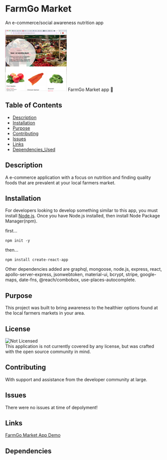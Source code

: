 # FarmGo Market

An e-commerce/social awareness nutrition app

<p style="align-contents: center";>
<img href='https://farm-gomarket.herokuapp.com/sales' src='client/src/assets/FarmGo.png'Width='196' height='196'>
FarmGo Market app 🌿

<br>

## Table of Contents

- [Description](#description)
- [Installation](#installation)
- [Purpose](#purpose)
- [Contributing](#contributing)
- [Issues](#issues)
- [Links](#links)
- [Dependencies_Used](#dependencies)

## Description

A e-commerce application with a focus on nutrition and finding quality foods that are prevalent at your local farmers market.

## Installation

For developers looking to develop something similar to this app, you must install [Node.js](https://nodejs.org/en/). Once you have Node.js installed, then install Node Package Manager(npm).

first...

```
npm init -y
```

then...

```
npm install create-react-app
```

Other dependencies added are graphql, mongoose, node.js, express, react, apollo-server-express, jsonwebtoken, material-ui, bcrypt, stripe, google-maps, date-fns, @reach/combobox, use-places-autocomplete.

## Purpose

This project was built to bring awareness to the healthier options found at the local farmers markets in your area.

## License

![Not Licensed](https://img.shields.io/badge/license--tertiary)
<br />
This application is not currently covered by any license, but was crafted with the open source community in mind.

## Contributing

With support and assistance from the developer community at large.

## Issues

There were no issues at time of depolyment!

## Links

[FarmGo Market App Demo](https://farm-gomarket.herokuapp.com/sales)

## Dependencies
